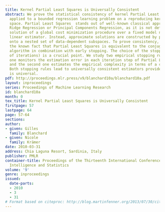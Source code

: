 ```yaml
---
title: Kernel Partial Least Squares is Universally Consistent
abstract: We prove the statistical consistency of kernel Partial Least Squares Regression
  applied to a bounded regression learning problem on a reproducing kernel Hilbert
  space. Partial Least Squares  stands out of well-known classical approaches as e.g.
  Ridge Regression or Principal Components Regression, as it is not defined as the
  solution of a global cost minimization procedure over a fixed model nor is it a
  linear estimator. Instead, approximate solutions are constructed by projections
  onto a nested set of data-dependent subspaces. To prove consistency, we exploit
  the known fact that Partial Least Squares is equivalent to the conjugate gradient
  algorithm in combination with early stopping. The choice of the stopping rule (number
  of iterations) is a crucial point. We study two empirical stopping rules. The first
  one monitors the estimation error in each iteration step of Partial Least Squares,
  and the second one estimates the empirical complexity in terms of a condition number.
  Both stopping rules lead to universally consistent estimators provided the kernel
  is universal.
pdf: http://proceedings.mlr.press/v9/blanchard10a/blanchard10a.pdf
layout: inproceedings
series: Proceedings of Machine Learning Research
id: blanchard10a
month: 0
tex_title: Kernel Partial Least Squares is Universally Consistent
firstpage: 57
lastpage: 64
page: 57-64
sections: 
author:
- given: Gilles
  family: Blanchard
- given: Nicole
  family: Krämer
date: 2010-03-31
address: Chia Laguna Resort, Sardinia, Italy
publisher: PMLR
container-title: Proceedings of the Thirteenth International Conference on Artificial
  Intelligence and Statistics
volume: '9'
genre: inproceedings
issued:
  date-parts:
  - 2010
  - 3
  - 31
# Format based on citeproc: http://blog.martinfenner.org/2013/07/30/citeproc-yaml-for-bibliographies/
---
```

